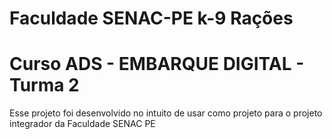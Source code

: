 # Faculdade SENAC-PE k-9 Rações
# Curso ADS - EMBARQUE DIGITAL - Turma 2

Esse projeto foi desenvolvido no intuito de usar como projeto para o projeto integrador da Faculdade SENAC PE
